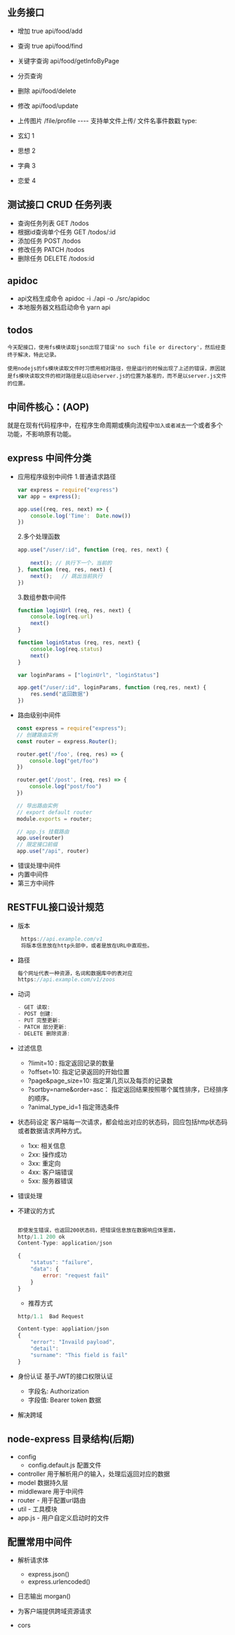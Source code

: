 ## 业务接口

- 增加 true  api/food/add
- 查询 true   api/food/find
- 关键字查询  api/food/getInfoByPage
- 分页查询   
- 删除    api/food/delete
- 修改    api/food/update
- 上传图片 /file/profile ---- 支持单文件上传/ 文件名事件数戳
type:

- 玄幻 1
- 思想 2
- 字典 3
- 恋爱 4


## 测试接口  CRUD 任务列表
- 查询任务列表 GET  /todos
- 根据id查询单个任务  GET  /todos/:id
- 添加任务   POST  /todos
- 修改任务  PATCH  /todos
- 删除任务  DELETE /todos:id


## apidoc

- api文档生成命令 apidoc -i ./api -o ./src/apidoc 
- 本地服务器文档启动命令 yarn api





## todos
```
今天配接口，使用fs模块读取json出现了错误'no such file or directory'，然后经查终于解决，特此记录。

使用nodejs的fs模块读取文件时习惯用相对路径，但是运行的时候出现了上述的错误，原因就是fs模块读取文件的相对路径是以启动server.js的位置为基准的，而不是以server.js文件的位置。 
```



## 中间件核心：(AOP)
就是在现有代码程序中，在程序生命周期或横向流程中`加入或者减去`一个或者多个功能，不影响原有功能。


## express 中间件分类

- 应用程序级别中间件
    1.普通请求路径
    ```javascript
    var express = require("express")
    var app = express();

    app.use((req, res, next) => {
        console.log('Time':  Date.now())
    })
    ```
    2.多个处理函数
    ```javascript
    app.use("/user/:id", function (req, res, next) {
        
        next(); // 执行下一个，当前的
    }, function (req, res, next) {
        next();   // 跳出当前执行 
    })
    ```
    3.数组参数中间件
    ```javascript
    function loginUrl (req, res, next) {
        console.log(req.url)
        next()
    }

    function loginStatus (req, res, next) {
        console.log(req.status)
        next()
    }

    var loginParams = ["loginUrl", "loginStatus"]

    app.get("/user/:id", loginParams, function (req,res, next) {
        res.send("返回数据")
    })
    ```
- 路由级别中间件
 ```javascript
    const express = require("express");
    // 创建路由实例
    const router = express.Router();

    router.get('/foo', (req, res) => {
        console.log("get/foo")
    })

    router.get('/post', (req, res) => {
        console.log("post/foo")
    })

    // 导出路由实例
    // export default router
    module.exports = router;

    // app.js 挂载路由 
    app.use(router)
    // 限定接口前缀
    app.use("/api", router)
 ```
- 错误处理中间件
- 内置中间件
- 第三方中间件





## RESTFUL接口设计规范

- 版本
  ```JavaScript
   https://api.example.com/v1
   将版本信息放在http头部中，或者是放在URL中直观些。
  ```
- 路径
    ```javascript
    每个网址代表一种资源，名词和数据库中的表对应
    https://api.example.com/v1/zoos
    ```
- 动词
    ```javascript
    - GET 读取:
    - POST 创建:
    - PUT 完整更新:
    - PATCH 部分更新: 
    - DELETE 删除资源:
    ```
- 过滤信息
    - ?limit=10 : 指定返回记录的数量
    - ?offset=10: 指定记录返回的开始位置
    - ?page&page_size=10: 指定第几页以及每页的记录数
    - ?sortby=name&order=asc： 指定返回结果按照哪个属性排序，已经排序的顺序。
    - ?animal_type_id=1 指定筛选条件

- 状态码设定
  客户端每一次请求，都会给出对应的状态码，回应包括http状态码或者数据请求两种方式。

  - 1xx: 相关信息
  - 2xx: 操作成功
  - 3xx: 重定向
  - 4xx: 客户端错误
  - 5xx: 服务器错误

 - 错误处理
  - 不建议的方式
    ```javascript
    
    即使发生错误，也返回200状态码，把错误信息放在数据响应体里面，
    http/1.1 200 ok
    Content-Type: application/json

    {
        "status": "failure",
        "data": {
            error: "request fail"
        }
    }
    ```
    - 推荐方式
     ```javascript
     http/1.1  Bad Request

     Content-type: appliation/json
     {
         "error": "Invaild payload",
         "detail": 
         "surname": "This field is fail"
     }
     ```

- 身份认证
  基于JWT的接口权限认证
  - 字段名: Authorization
  - 字段值: Bearer token 数据


- 解决跨域



## node-express 目录结构(后期)
- config 
    - config.default.js  配置文件
- controller    用于解析用户的输入，处理后返回对应的数据
- model     数据持久层
- middleware  用于中间件
- router   - 用于配置url路由
- util - 工具模块
- app.js  - 用户自定义启动时的文件


## 配置常用中间件

- 解析请求体
    - express.json()
    - express.urlencoded()

- 日志输出
    morgan()

- 为客户端提供跨域资源请求
 - cors